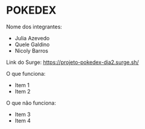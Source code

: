 # POKEDEX

Nome dos integrantes: 
- Julia Azevedo
- Quele Galdino
- Nicoly Barros

Link do Surge: https://projeto-pokedex-dia2.surge.sh/

O que funciona:
- Item 1
- Item 2

O que não funciona: 
- Item 3
- Item 4
